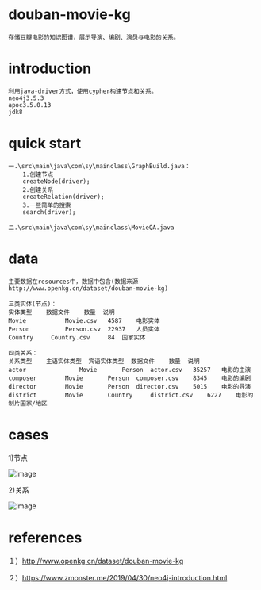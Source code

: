 # douban-movie-kg
    存储豆瓣电影的知识图谱，展示导演、编剧、演员与电影的关系。
# introduction
    利用java-driver方式，使用cypher构建节点和关系。
    neo4j3.5.3
    apoc3.5.0.13
    jdk8

# quick start

	一.\src\main\java\com\sy\mainclass\GraphBuild.java：
	    1.创建节点
	    createNode(driver);
	    2.创建关系
        createRelation(driver);
        3.一些简单的搜索
        search(driver);
        
    二.\src\main\java\com\sy\mainclass\MovieQA.java
    
# data

    主要数据在resources中，数据中包含(数据来源http://www.openkg.cn/dataset/douban-movie-kg)
    
    三类实体(节点)：
    实体类型 	数据文件 	数量 	说明
    Movie 	        Movie.csv 	4587 	电影实体
    Person 	        Person.csv 	22937 	人员实体
    Country 	Country.csv 	84 	国家实体
    
    四类关系：
    关系类型 	主语实体类型 	宾语实体类型 	数据文件 	数量 	说明
    actor 	            Movie 	    Person 	actor.csv 	35257 	电影的主演
    composer 	    Movie 	    Person 	composer.csv 	8345 	电影的编剧
    director 	    Movie 	    Person 	director.csv 	5015 	电影的导演
    district 	    Movie 	    Country 	district.csv 	6227 	电影的制片国家/地区

# cases

1)节点

![image](https://github.com/jiangnanboy/movie_kg/tree/master/image/person.jpg)

2)关系

![image](https://github.com/jiangnanboy/movie_kg/tree/master/image/actor.jpg)

# references

１）http://www.openkg.cn/dataset/douban-movie-kg

２）https://www.zmonster.me/2019/04/30/neo4j-introduction.html

